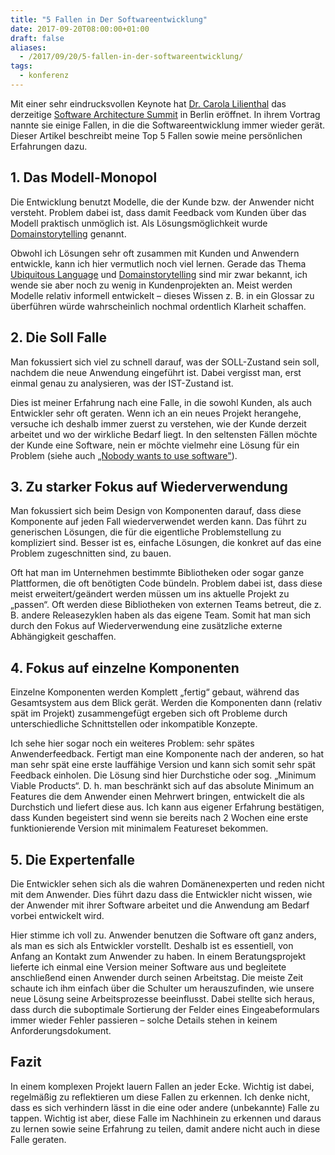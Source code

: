 ```yaml
---
title: "5 Fallen in Der Softwareentwicklung"
date: 2017-09-20T08:00:00+01:00
draft: false
aliases:
  - /2017/09/20/5-fallen-in-der-softwareentwicklung/
tags:
  - konferenz 
---
```




Mit einer sehr eindrucksvollen Keynote hat [Dr. Carola Lilienthal](https://www.wps.de/carola-lilienthal/) das derzeitige [Software Architecture Summit](https://software-architecture-summit.de/) in Berlin eröffnet. In ihrem Vortrag nannte sie einige Fallen, in die die Softwareentwicklung immer wieder gerät. Dieser Artikel beschreibt meine Top 5 Fallen sowie meine persönlichen Erfahrungen dazu.

## 1. Das Modell-Monopol

Die Entwicklung benutzt Modelle, die der Kunde bzw. der Anwender nicht versteht. Problem dabei ist, dass damit Feedback vom Kunden über das Modell praktisch unmöglich ist. Als Lösungsmöglichkeit wurde [Domainstorytelling](http://www.domainstorytelling.org/) genannt.

Obwohl ich Lösungen sehr oft zusammen mit Kunden und Anwendern entwickle, kann ich hier vermutlich noch viel lernen. Gerade das Thema
[Ubiquitous Language](https://martinfowler.com/bliki/UbiquitousLanguage.html) und [Domainstorytelling](http://www.domainstorytelling.org/) sind mir zwar bekannt, ich wende sie aber noch zu wenig in Kundenprojekten an. Meist werden Modelle relativ informell entwickelt – dieses Wissen z. B. in ein Glossar zu überführen würde wahrscheinlich nochmal ordentlich Klarheit schaffen.

## 2. Die Soll Falle

Man fokussiert sich viel zu schnell darauf, was der SOLL-Zustand sein soll, nachdem die neue Anwendung eingeführt ist. Dabei vergisst man, erst einmal genau zu analysieren, was der IST-Zustand ist.

Dies ist meiner Erfahrung nach eine Falle, in die sowohl Kunden, als auch Entwickler sehr oft geraten. Wenn ich an ein neues Projekt herangehe, versuche ich deshalb immer zuerst zu verstehen, wie der Kunde derzeit arbeitet und wo der wirkliche Bedarf liegt. In den seltensten Fällen möchte der Kunde eine Software, nein er möchte vielmehr eine Lösung für ein Problem (siehe auch [„Nobody wants to use software"](https://medium.freecodecamp.org/nobody-wants-to-use-software-a75643bee654)).

## 3. Zu starker Fokus auf Wiederverwendung

Man fokussiert sich beim Design von Komponenten darauf, dass diese Komponente auf jeden Fall wiederverwendet werden kann. Das führt zu generischen Lösungen, die für die eigentliche Problemstellung zu kompliziert sind. Besser ist es, einfache Lösungen, die konkret auf das eine Problem zugeschnitten sind, zu bauen.

Oft hat man im Unternehmen bestimmte Bibliotheken oder sogar ganze Plattformen, die oft benötigten Code bündeln. Problem dabei ist, dass diese meist erweitert/geändert werden müssen um ins aktuelle Projekt zu „passen“. Oft werden diese Bibliotheken von externen Teams betreut, die z. B. andere Releasezyklen haben als das eigene Team. Somit hat man sich durch den Fokus auf Wiederverwendung eine zusätzliche externe Abhängigkeit geschaffen.

## 4. Fokus auf einzelne Komponenten

Einzelne Komponenten werden Komplett „fertig“ gebaut, während das Gesamtsystem aus dem Blick gerät. Werden die Komponenten dann (relativ spät im Projekt) zusammengefügt ergeben sich oft Probleme durch unterschiedliche Schnittstellen oder inkompatible Konzepte.

Ich sehe hier sogar noch ein weiteres Problem: sehr spätes Anwenderfeedback. Fertigt man eine Komponente nach der anderen, so hat man sehr spät eine erste lauffähige Version und kann sich somit sehr spät Feedback einholen. Die Lösung sind hier Durchstiche oder sog. „Minimum Viable Products“. D. h. man beschränkt sich auf das absolute Minimum an Features die dem Anwender einen Mehrwert bringen, entwickelt die als Durchstich und liefert diese aus. Ich kann aus eigener Erfahrung bestätigen, dass Kunden begeistert sind wenn sie bereits nach 2 Wochen eine erste funktionierende Version mit minimalem Featureset bekommen.

## 5. Die Expertenfalle

Die Entwickler sehen sich als die wahren Domänenexperten und reden nicht mit dem Anwender. Dies führt dazu dass die Entwickler nicht wissen, wie der Anwender mit ihrer Software arbeitet und die Anwendung am Bedarf vorbei entwickelt wird.

Hier stimme ich voll zu. Anwender benutzen die Software oft ganz anders, als man es sich als Entwickler vorstellt. Deshalb ist es essentiell, von Anfang an Kontakt zum Anwender zu haben. In einem Beratungsprojekt lieferte ich einmal eine Version meiner Software aus und begleitete anschließend einen Anwender durch seinen Arbeitstag. Die meiste Zeit schaute ich ihm einfach über die Schulter um herauszufinden, wie unsere neue Lösung seine Arbeitsprozesse beeinflusst. Dabei stellte sich heraus, dass durch die suboptimale Sortierung der Felder eines Eingeabeformulars immer wieder Fehler passieren – solche Details stehen in keinem Anforderungsdokument.

## Fazit

In einem komplexen Projekt lauern Fallen an jeder Ecke. Wichtig ist dabei, regelmäßig zu reflektieren um diese Fallen zu erkennen. Ich denke nicht, dass es sich verhindern lässt in die eine oder andere (unbekannte) Falle zu tappen. Wichtig ist aber, diese Falle im Nachhinein zu erkennen und daraus zu lernen sowie seine Erfahrung zu teilen, damit andere nicht auch in diese Falle geraten.
